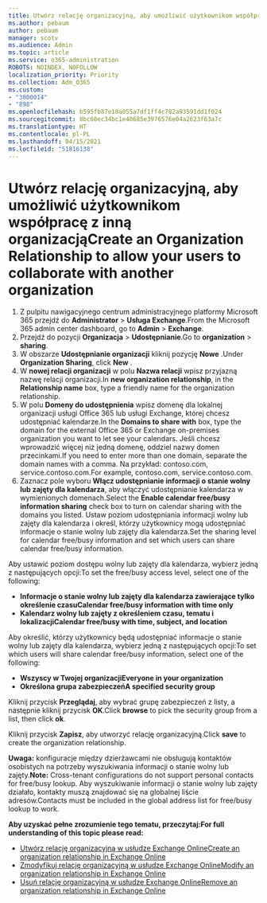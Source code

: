 ```yaml
---
title: Utwórz relację organizacyjną, aby umożliwić użytkownikom współpracę z inną organizacją
ms.author: pebaum
author: pebaum
manager: scotv
ms.audience: Admin
ms.topic: article
ms.service: o365-administration
ROBOTS: NOINDEX, NOFOLLOW
localization_priority: Priority
ms.collection: Adm_O365
ms.custom:
- "3800014"
- "898"
ms.openlocfilehash: b595fb87e18a055a7df1ff4c782a93591dd1f024
ms.sourcegitcommit: 8bc60ec34bc1e40685e3976576e04a2623f63a7c
ms.translationtype: HT
ms.contentlocale: pl-PL
ms.lasthandoff: 04/15/2021
ms.locfileid: "51816138"
---
```

# <a name="create-an-organization-relationship-to-allow-your-users-to-collaborate-with-another-organization"></a><span data-ttu-id="a9d34-102">Utwórz relację organizacyjną, aby umożliwić użytkownikom współpracę z inną organizacją</span><span class="sxs-lookup"><span data-stu-id="a9d34-102">Create an Organization Relationship to allow your users to collaborate with another organization</span></span>

1. <span data-ttu-id="a9d34-103">Z pulpitu nawigacyjnego centrum administracyjnego platformy Microsoft 365 przejdź do **Administrator** > **Usługa Exchange**.</span><span class="sxs-lookup"><span data-stu-id="a9d34-103">From the Microsoft 365 admin center dashboard, go to **Admin** > **Exchange**.</span></span>
2. <span data-ttu-id="a9d34-104">Przejdź do pozycji **Organizacja** > **Udostępnianie**.</span><span class="sxs-lookup"><span data-stu-id="a9d34-104">Go to **organization** > **sharing**.</span></span>
3. <span data-ttu-id="a9d34-105">W obszarze **Udostępnianie organizacji** kliknij pozycję **Nowe** .</span><span class="sxs-lookup"><span data-stu-id="a9d34-105">Under **Organization Sharing**, click **New** .</span></span>
4. <span data-ttu-id="a9d34-106">W **nowej relacji organizacji** w polu **Nazwa relacji** wpisz przyjazną nazwę relacji organizacji.</span><span class="sxs-lookup"><span data-stu-id="a9d34-106">In **new organization relationship**, in the **Relationship name** box, type a friendly name for the organization relationship.</span></span>
5. <span data-ttu-id="a9d34-107">W polu **Domeny do udostępnienia** wpisz domenę dla lokalnej organizacji usługi Office 365 lub usługi Exchange, której chcesz udostępniać kalendarze.</span><span class="sxs-lookup"><span data-stu-id="a9d34-107">In the **Domains to share with** box, type the domain for the external Office 365 or Exchange on-premises organization you want to let see your calendars.</span></span> <span data-ttu-id="a9d34-108">Jeśli chcesz wprowadzić więcej niż jedną domenę, oddziel nazwy domen przecinkami.</span><span class="sxs-lookup"><span data-stu-id="a9d34-108">If you need to enter more than one domain, separate the domain names with a comma.</span></span> <span data-ttu-id="a9d34-109">Na przykład: contoso.com, service.contoso.com.</span><span class="sxs-lookup"><span data-stu-id="a9d34-109">For example, contoso.com, service.contoso.com.</span></span>
6. <span data-ttu-id="a9d34-110">Zaznacz pole wyboru **Włącz udostępnianie informacji o stanie wolny lub zajęty dla kalendarza**, aby włączyć udostępnianie kalendarza w wymienionych domenach.</span><span class="sxs-lookup"><span data-stu-id="a9d34-110">Select the **Enable calendar free/busy information sharing** check box to turn on calendar sharing with the domains you listed.</span></span> <span data-ttu-id="a9d34-111">Ustaw poziom udostępniania informacji wolny lub zajęty dla kalendarza i określ, którzy użytkownicy mogą udostępniać informacje o stanie wolny lub zajęty dla kalendarza.</span><span class="sxs-lookup"><span data-stu-id="a9d34-111">Set the sharing level for calendar free/busy information and set which users can share calendar free/busy information.</span></span>  

<span data-ttu-id="a9d34-112">Aby ustawić poziom dostępu wolny lub zajęty dla kalendarza, wybierz jedną z następujących opcji:</span><span class="sxs-lookup"><span data-stu-id="a9d34-112">To set the free/busy access level, select one of the following:</span></span>

- <span data-ttu-id="a9d34-113">**Informacje o stanie wolny lub zajęty dla kalendarza zawierające tylko określenie czasu**</span><span class="sxs-lookup"><span data-stu-id="a9d34-113">**Calendar free/busy information with time only**</span></span>
- <span data-ttu-id="a9d34-114">**Kalendarz wolny lub zajęty z określeniem czasu, tematu i lokalizacji**</span><span class="sxs-lookup"><span data-stu-id="a9d34-114">**Calendar free/busy with time, subject, and location**</span></span>  

 <span data-ttu-id="a9d34-115">Aby określić, którzy użytkownicy będą udostępniać informacje o stanie wolny lub zajęty dla kalendarza, wybierz jedną z następujących opcji:</span><span class="sxs-lookup"><span data-stu-id="a9d34-115">To set which users will share calendar free/busy information, select one of the following:</span></span>

- <span data-ttu-id="a9d34-116">**Wszyscy w Twojej organizacji**</span><span class="sxs-lookup"><span data-stu-id="a9d34-116">**Everyone in your organization**</span></span>
- <span data-ttu-id="a9d34-117">**Określona grupa zabezpieczeń**</span><span class="sxs-lookup"><span data-stu-id="a9d34-117">**A specified security group**</span></span>  

<span data-ttu-id="a9d34-118">Kliknij przycisk **Przeglądaj**, aby wybrać grupę zabezpieczeń z listy, a następnie kliknij przycisk **OK**.</span><span class="sxs-lookup"><span data-stu-id="a9d34-118">Click **browse** to pick the security group from a list, then click **ok**.</span></span>

<span data-ttu-id="a9d34-119">Kliknij przycisk **Zapisz**, aby utworzyć relację organizacyjną.</span><span class="sxs-lookup"><span data-stu-id="a9d34-119">Click **save** to create the organization relationship.</span></span>  

<span data-ttu-id="a9d34-120">**Uwaga:** konfiguracje między dzierżawcami nie obsługują kontaktów osobistych na potrzeby wyszukiwania informacji o stanie wolny lub zajęty.</span><span class="sxs-lookup"><span data-stu-id="a9d34-120">**Note:** Cross-tenant configurations do not support personal contacts for free/busy lookup.</span></span> <span data-ttu-id="a9d34-121">Aby wyszukiwanie informacji o stanie wolny lub zajęty działało, kontakty muszą znajdować się na globalnej liście adresów.</span><span class="sxs-lookup"><span data-stu-id="a9d34-121">Contacts must be included in the global address list for free/busy lookup to work.</span></span>

<span data-ttu-id="a9d34-122">**Aby uzyskać pełne zrozumienie tego tematu, przeczytaj:**</span><span class="sxs-lookup"><span data-stu-id="a9d34-122">**For full understanding of this topic please read:**</span></span>

- [<span data-ttu-id="a9d34-123">Utwórz relację organizacyjną w usłudze Exchange Online</span><span class="sxs-lookup"><span data-stu-id="a9d34-123">Create an organization relationship in Exchange Online</span></span>](https://docs.microsoft.com/exchange/sharing/organization-relationships/create-an-organization-relationship)
- [<span data-ttu-id="a9d34-124">Zmodyfikuj relację organizacyjną w usłudze Exchange Online</span><span class="sxs-lookup"><span data-stu-id="a9d34-124">Modify an organization relationship in Exchange Online</span></span>](https://docs.microsoft.com/exchange/sharing/organization-relationships/modify-an-organization-relationship)
- [<span data-ttu-id="a9d34-125">Usuń relację organizacyjną w usłudze Exchange Online</span><span class="sxs-lookup"><span data-stu-id="a9d34-125">Remove an organization relationship in Exchange Online</span></span>](https://docs.microsoft.com/exchange/sharing/organization-relationships/remove-an-organization-relationship)
